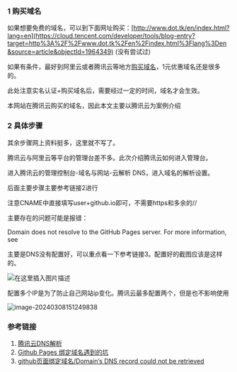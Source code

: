 

### 1 购买域名

如果想要免费的域名，可以到下面网址购买：[http://www.dot.tk/en/index.html?lang=en](https://cloud.tencent.com/developer/tools/blog-entry?target=http%3A%2F%2Fwww.dot.tk%2Fen%2Findex.html%3Flang%3Den&source=article&objectId=1964349) (没有尝试过)

如果有条件，最好到阿里云或者腾讯云等地方[购买域名](https://cloud.tencent.com/act/pro/domain-sales?from_column=20065&from=20065)，1元优惠域名还是很多的。

此处注意实名认证+购买域名后，需要经过一定的时间，域名才会生效。

本网站在腾讯云购买的域名，因此本文主要以腾讯云为案例介绍

### 2 具体步骤



其余步骤网上资料挺多，这里就不写了。

腾讯云与阿里云等平台的管理台差不多。此次介绍腾讯云如何进入管理台。

进入腾讯云的管理控制台-域名与网站-云解析 DNS，进入域名的解析设置。

后面主要步骤主要参考链接2进行

注意CNAME中直接填写user+github.io即可，不需要https和多余的//

主要存在的问题可能是报错：

Domain does not resolve to the GitHub Pages server. For more information, see

主要是DNS没有配置好，可以重点看一下参考链接3。配置好的截图应该是这样的。

![在这里插入图片描述](https://img-blog.csdnimg.cn/20201110175924108.png?x-oss-process=image/watermark,type_ZmFuZ3poZW5naGVpdGk,shadow_10,text_aHR0cHM6Ly9ibG9nLmNzZG4ubmV0L3dlaXhpbl80MzY0NTI4Nw==,size_16,color_FFFFFF,t_70#pic_center)

配置多个IP是为了防止自己网站ip变化。腾讯云最多配置两个，但是也不影响使用

![image-20240308151249838](C:\Users\ANTL\AppData\Roaming\Typora\typora-user-images\image-20240308151249838.png)



### 参考链接

1. [腾讯云DNS解析](https://cloud.tencent.com/document/product/302/3446#cc909468-2c70-4a0a-b4d0-132a3846762b)
2. [Github Pages 绑定域名遇到的坑](https://blog.csdn.net/i_do_not_know_you/article/details/105594269)
3. [github页面绑定域名/Domain‘s DNS record could not be retrieved](https://blog.csdn.net/weixin_43645287/article/details/109603945?ops_request_misc=&request_id=&biz_id=102&utm_term=Domain%27s%20DNS%20record%20could%20not%20&utm_medium=distribute.pc_search_result.none-task-blog-2~all~sobaiduweb~default-2-.first_rank_v2_pc_rank_v29&spm=1018.2226.3001.4187)
